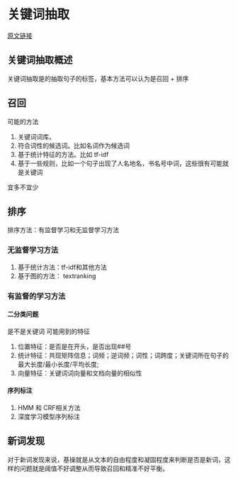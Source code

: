 # 关键词抽取

[原文链接](https://zhuanlan.zhihu.com/p/258512947)

## 关键词抽取概述

关键词抽取是的抽取句子的标签，基本方法可以认为是召回 + 排序

## 召回

可能的方法

1. 关键词词库。
2. 符合词性的候选词。比如名词作为候选词
3. 基于统计特征的方法。比如 tf-idf
4. 基于一些规则，比如一个句子出现了人名地名，书名号中词，这些很有可能就是关键词

宜多不宜少

## 排序

排序方法：有监督学习和无监督学习方法

### 无监督学习方法

1. 基于统计方法：tf-idf和其他方法
2. 基于图的方法： textranking

### 有监督的学习方法

#### 二分类问题

是不是关键词
可能用到的特征
1. 位置特征：是否是在开头，是否出现##号
1. 统计特征：共现矩阵信息；词频；逆词频；词性；词跨度；关键词所在句子的最大长度/最小长度/平均长度;
1. 向量特征：关键词词向量和文档向量的相似性

#### 序列标注

1. HMM 和 CRF相关方法
2. 深度学习模型序列标注

## 新词发现

对于新词发现来说，基操就是从文本的自由程度和凝固程度来判断是否是新词，这样的问题就是阈值不好调整从而导致召回和精准不好平衡。